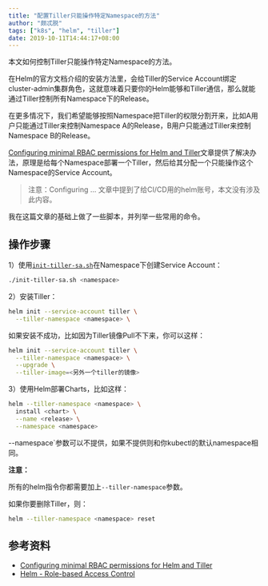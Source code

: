 ```yaml
---
title: "配置Tiller只能操作特定Namespace的方法"
author: "颇忒脱"
tags: ["k8s", "helm", "tiller"]
date: 2019-10-11T14:44:17+08:00
---
```


本文如何控制Tiller只能操作特定Namespace的方法。

<!--more-->

在Helm的官方文档介绍的安装方法里，会给Tiller的Service Account绑定cluster-admin集群角色，这就意味着只要你的Helm能够和Tiller通信，那么就能通过Tiller控制所有Namespace下的Release。

在更多情况下，我们希望能够按照Namespace把Tiller的权限分割开来，比如A用户只能通过Tiller来控制Namespace A的Release，B用户只能通过Tiller来控制Namespace B的Release。

[Configuring minimal RBAC permissions for Helm and Tiller][article-1]文章提供了解决办法，原理是给每个Namespace部署一个Tiller，然后给其分配一个只能操作这个Namespace的Service Account。

> 注意：Configuring ... 文章中提到了给CI/CD用的helm账号，本文没有涉及此内容。

我在这篇文章的基础上做了一些脚本，并列举一些常用的命令。

## 操作步骤

1）使用[`init-tiller-sa.sh`][gist-1]在Namespace下创建Service Account：

```bash
./init-tiller-sa.sh <namespace>
```

2）安装Tiller：

```bash
helm init --service-account tiller \
  --tiller-namespace <namespace> \
```

如果安装不成功，比如因为Tiller镜像Pull不下来，你可以这样：

```bash
helm init --service-account tiller \
  --tiller-namespace <namespace> \
  --upgrade \
  --tiller-image=<另外一个tiller的镜像>
```

3）使用Helm部署Charts，比如这样：

```bash
helm --tiller-namespace <namespace> \
  install <chart> \
  --name <release> \
  --namespace <namespace>
```

--namespace`参数可以不提供，如果不提供则和你kubectl的默认namespace相同。

**注意：**

所有的helm指令你都需要加上`--tiller-namespace`参数。

如果你要删除Tiller，则：

```bash
helm --tiller-namespace <namespace> reset
```

## 参考资料

* [Configuring minimal RBAC permissions for Helm and Tiller][article-1]
* [Helm - Role-based Access Control][article-2]

[article-1]: https://medium.com/@elijudah/configuring-minimal-rbac-permissions-for-helm-and-tiller-e7d792511d10
[article-2]: https://helm.sh/docs/using_helm/#role-based-access-control
[gist-1]: https://gist.github.com/chanjarster/d5116cad45e8643c2675f541b0aa1939